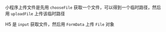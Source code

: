 小程序上传文件是先用 `chooseFile` 获取一个文件，可以得到一个临时路径，然后用 `uploadFile` 上传该临时路径

H5 是 `input` 获取文件，然后用 `FormData` 上传 `File` 对象

